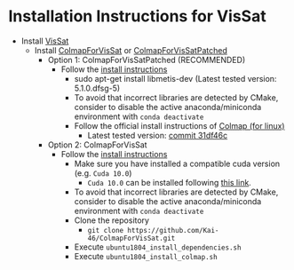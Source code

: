 # Installation Instructions for VisSat

- Install [VisSat](https://openaccess.thecvf.com/content_ICCVW_2019/html/3DRW/Zhang_Leveraging_Vision_Reconstruction_Pipelines_for_Satellite_Imagery_ICCVW_2019_paper.html)
    - Install [ColmapForVisSat](https://github.com/Kai-46/ColmapForVisSat) or [ColmapForVisSatPatched](https://github.com/SBCV/ColmapForVisSatPatched)
        - Option 1: ColmapForVisSatPatched (RECOMMENDED)
            - Follow the [install instructions](https://github.com/SBCV/ColmapForVisSatPatched#build-patched-colmap-repository)
                - sudo apt-get install libmetis-dev (Latest tested version: 5.1.0.dfsg-5)
                - To avoid that incorrect libraries are detected by CMake, consider to disable the active anaconda/miniconda environment with `conda deactivate`
                - Follow the official install instructions of [Colmap (for linux)](https://colmap.github.io/install.html#linux)
                  - Latest tested version: [commit 31df46c](https://github.com/colmap/colmap/commit/31df46c6c82bbdcaddbca180bc220d2eab9a1b5e)
        - Option 2: ColmapForVisSat 
            - Follow the [install instructions](https://github.com/Kai-46/ColmapForVisSat)
                - Make sure you have installed a compatible cuda version (e.g. ```Cuda 10.0```)
                    - ```Cuda 10.0``` can be installed following [this link](https://developer.nvidia.com/cuda-10.0-download-archive?target_os=Linux&target_arch=x86_64).
                - To avoid that incorrect libraries are detected by CMake, consider to disable the active anaconda/miniconda environment with `conda deactivate`
                - Clone the repository
                    - ```git clone https://github.com/Kai-46/ColmapForVisSat.git```
                - Execute ``ubuntu1804_install_dependencies.sh``
                - Execute ``ubuntu1804_install_colmap.sh``
    
 